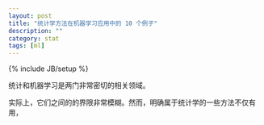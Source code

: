 ```yaml
---
layout: post
title: "统计学方法在机器学习应用中的 10 个例子"
description: ""
category: stat 
tags: [ml]
---
```

{% include JB/setup %}

统计和机器学习是两门非常密切的相关领域。

实际上，它们之间的的界限非常模糊。然而，明确属于统计学的一些方法不仅有用，